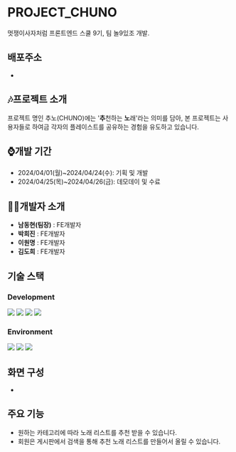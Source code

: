 # PROJECT_CHUNO
멋쟁이사자처럼 프론트엔드 스쿨 9기, 팀 놀9있조 개발.

## 배포주소
-

## 🎶프로젝트 소개
프로젝트 명인 추노(CHUNO)에는 '**추**천하는 **노**래'라는 의미를 담아, 본 프로젝트는 사용자들로 하여금 각자의 플레이스트를 공유하는 경험을 유도하고 있습니다.

## ⌚개발 기간
+ 2024/04/01(월)~2024/04/24(수): 기획 및 개발
+ 2024/04/25(목)~2024/04/26(금): 데모데이 및 수료

## 🧑‍💻개발자 소개
+ **남동현(팀장)** : FE개발자
+ **박희진** : FE개발자
+ **이원명** : FE개발자
+ **김도희** : FE개발자

## 기술 스택
### Development
<div><img src="https://img.shields.io/badge/html5-E34F26?style=for-the-badge&logo=html5&logoColor=white"> 
  <img src="https://img.shields.io/badge/css-1572B6?style=for-the-badge&logo=css3&logoColor=white"> 
  <img src="https://img.shields.io/badge/javascript-F7DF1E?style=for-the-badge&logo=javascript&logoColor=black">
  <img src="https://img.shields.io/badge/react-61DAFB?style=for-the-badge&logo=react&logoColor=black"
</div>

### Environment
<div>
  <img src="https://img.shields.io/badge/visualstudiocode-007ACC?style=for-the-badge&logo=visualstudiocode&logoColor=white">
  <img src="https://img.shields.io/badge/github-181717?style=for-the-badge&logo=github&logoColor=white">
  <img src="https://img.shields.io/badge/git-F05032?style=for-the-badge&logo=git&logoColor=white">
</div>

## 화면 구성
-

## 주요 기능
+ 원하는 카테고리에 따라 노래 리스트를 추천 받을 수 있습니다.
+ 회원은 게시판에서 검색을 통해 추천 노래 리스트를 만들어서 올릴 수 있습니다.
